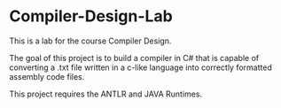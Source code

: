 # Compiler-Design-Lab

This is a lab for the course Compiler Design.

The goal of this project is to build a compiler in C# that is capable of converting a .txt file written in a c-like language into correctly formatted assembly code files.

This project requires the ANTLR and JAVA Runtimes.
